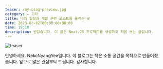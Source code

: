 ```yaml
---
teaser: /my-blog-preview.jpg
category: ✏️ 기타
title: 나의 일상과 개발 관련 포스트를 올리는 곳
date: 2023-08-02T00:00:00+00:00
time: 19:18
description: 반갑습니다. 이 글은 Next.JS 프로젝트를 생성하고 처음 쓰는 글입니다.
---
```


![teaser](/my-blog-preview.jpg)

안녕하세요. NekoNyangYee입니다. 이 블로그는 작은 소통 공간을 목적으로 만들어졌습니다. 앞으로 많은 관심부탁 드립니다. 감사합니다.
